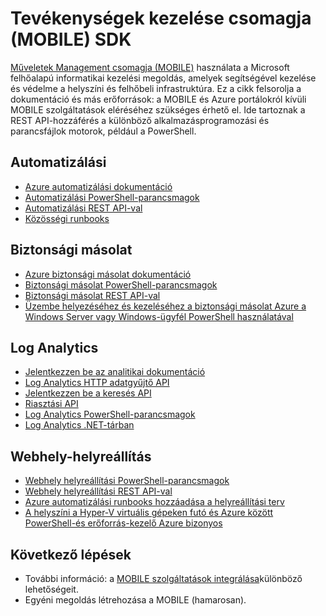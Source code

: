 <properties
   pageTitle="Tevékenységek kezelése csomagja (MOBILE) SDK |} Microsoft Azure"
   description="Ez a cikk felsorolja a dokumentáció és más erőforrások: a MOBILE és Azure portálokról kívüli MOBILE szolgáltatások eléréséhez szükséges érhető el.  Ide tartoznak a REST API-hozzáférés a különböző alkalmazásprogramozási és parancsfájlok motorok, például a PowerShell"
   services="operations-management-suite"
   documentationCenter=""
   authors="bwren"
   manager="jwhit"
   editor="tysonn" />
<tags
   ms.service="operations-management-suite"
   ms.devlang="na"
   ms.topic="article"
   ms.tgt_pltfrm="na"
   ms.workload="infrastructure-services"
   ms.date="09/26/2016"
   ms.author="bwren" />

# <a name="operations-management-suite-oms-sdk"></a>Tevékenységek kezelése csomagja (MOBILE) SDK
[Műveletek Management csomagja (MOBILE)](../operations-management-suite/operations-management-suite-overview.md) használata a Microsoft felhőalapú informatikai kezelési megoldás, amelyek segítségével kezelése és védelme a helyszíni és felhőbeli infrastruktúra.  Ez a cikk felsorolja a dokumentáció és más erőforrások: a MOBILE és Azure portálokról kívüli MOBILE szolgáltatások eléréséhez szükséges érhető el.  Ide tartoznak a REST API-hozzáférés a különböző alkalmazásprogramozási és parancsfájlok motorok, például a PowerShell. 


## <a name="automation"></a>Automatizálási
- [Azure automatizálási dokumentáció](http://azure.microsoft.com/documentation/services/automation)
- [Automatizálási PowerShell-parancsmagok](http://msdn.microsoft.com/library/dn690262.aspx)
- [Automatizálási REST API-val](http://msdn.microsoft.com/library/mt662285.aspx)
- [Közösségi runbooks](https://gallery.technet.microsoft.com/scriptcenter/site/search?f%5B0%5D.Type=RootCategory&f%5B0%5D.Value=WindowsAzure&f%5B0%5D.Text=Windows%20Azure)



## <a name="backup"></a>Biztonsági másolat
- [Azure biztonsági másolat dokumentáció](http://azure.microsoft.com/documentation/services/backup)
- [Biztonsági másolat PowerShell-parancsmagok](https://msdn.microsoft.com/library/mt619253.aspx)
- [Biztonsági másolat REST API-val](https://msdn.microsoft.com/library/azure/mt772375.aspx)
- [Üzembe helyezéséhez és kezeléséhez a biztonsági másolat Azure a Windows Server vagy Windows-ügyfél PowerShell használatával](../backup/backup-client-automation.md)


## <a name="log-analytics"></a>Log Analytics
- [Jelentkezzen be az analitikai dokumentáció](http://azure.microsoft.com/documentation/services/log-analytics)
- [Log Analytics HTTP adatgyűjtő API](../log-analytics/log-analytics-data-collector-api.md)
- [Jelentkezzen be a keresés API](../log-analytics/log-analytics-log-search-api.md)
- [Riasztási API](../log-analytics/log-analytics-api-alerts.md)
- [Log Analytics PowerShell-parancsmagok](https://msdn.microsoft.com/library/mt188224.aspx)
- [Log Analytics .NET-tárban](https://www.nuget.org/packages/Microsoft.Azure.Management.OperationalInsights/0.16.0-preview)

## <a name="site-recovery"></a>Webhely-helyreállítás
- [Webhely helyreállítási PowerShell-parancsmagok](https://msdn.microsoft.com/library/mt637930.aspx)
- [Webhely helyreállítási REST API-val](https://msdn.microsoft.com/library/azure/mt750497.aspx)
- [Azure automatizálási runbooks hozzáadása a helyreállítási terv](../site-recovery/site-recovery-runbook-automation.md)
- [A helyszíni a Hyper-V virtuális gépeken futó és Azure között PowerShell-és erőforrás-kezelő Azure bizonyos](../site-recovery/site-recovery-deploy-with-powershell-resource-manager.md)

## <a name="next-steps"></a>Következő lépések

- További információ: a [MOBILE szolgáltatások integrálása](operations-management-suite-integration.md)különböző lehetőségeit.
- Egyéni megoldás létrehozása a MOBILE (hamarosan).